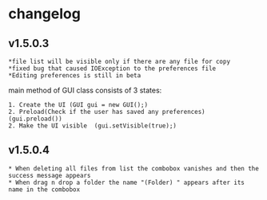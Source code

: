 # changelog

## v1.5.0.3
	*file list will be visible only if there are any file for copy
	*fixed bug that caused IOException to the preferences file
	*Editing preferences is still in beta

main method of GUI class consists of 3 states:

	1. Create the UI (GUI gui = new GUI();)
	2. Preload(Check if the user has saved any preferences) (gui.preload())
	2. Make the UI visible	(gui.setVisible(true);)

## v1.5.0.4
	* When deleting all files from list the combobox vanishes and then the success message appears
	* When drag n drop a folder the name "(Folder) " appears after its name in the combobox 	